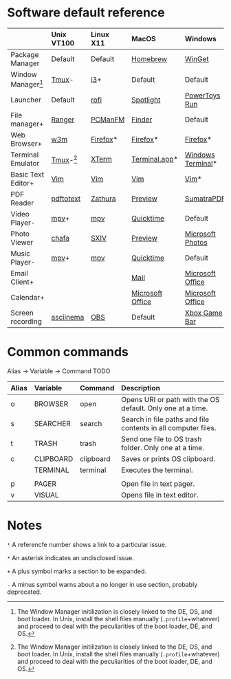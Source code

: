 # Software default reference

|                  |Unix VT100                                          |Linux X11                                              |MacOS                                                          |Windows    |
|:-----------------|:---------------------------------------------------|:------------------------------------------------------|:--------------------------------------------------------------|:---|
|Package Manager   |Default                                             |Default                                                |[Homebrew](https://brew.sh/)                                                   |[WinGet](https://docs.microsoft.com/en-us/windows/package-manager/winget/)|
|Window Manager[^1]|[Tmux](https://github.com/tmux/tmux/wiki)-          |[i3](https://i3wm.org/)+                               |Default                                                         |Default|
|Launcher          |Default                                             |[rofi](https://github.com/davatorium/rofi)             |[Spotlight](https://en.wikipedia.org/wiki/Spotlight_(software)) |[PowerToys Run](https://docs.microsoft.com/en-us/windows/powertoys/run)|
|File manager+     |[Ranger](https://ranger.github.io/)                 |[PCManFM](https://wiki.lxde.org/en/PCManFM)            |[Finder](https://support.apple.com/en-us/HT201732)              |Default|
|Web Browser+      |[w3m](http://w3m.sourceforge.net/)                  |[Firefox](https://www.mozilla.org/en-US/firefox/new/)\*|[Firefox](https://www.mozilla.org/en-US/firefox/new/)\*         |[Firefox](https://www.mozilla.org/en-US/firefox/new/)\*|
|Terminal Emulator |[Tmux](https://github.com/tmux/tmux/wiki)-[^1]      |[XTerm](https://invisible-island.net/xterm/)           |[Terminal.app](https://en.wikipedia.org/wiki/Terminal_(macOS))\*|[Windows Terminal](https://docs.microsoft.com/en-us/windows/terminal/)\*|
|Basic Text Editor+|[Vim](https://www.vim.org/)                         |[Vim](https://www.vim.org/)                            |[Vim](https://www.vim.org/)                                     |[Vim](https://www.vim.org/)\*|
|PDF Reader        |[pdftotext](https://en.wikipedia.org/wiki/Pdftotext)|[Zathura](https://pwmt.org/projects/zathura/)          |[Preview](https://support.apple.com/guide/preview/welcome/mac)  |[SumatraPDF](https://www.sumatrapdfreader.org/free-pdf-reader)|
|Video Player-     |[mpv](https://mpv.io/)+                             |[mpv](https://mpv.io/)                                 |[Quicktime](https://support.apple.com/quicktime)                |Default|
|Photo Viewer      |[chafa](https://hpjansson.org/chafa/download/)      |[SXIV](https://github.com/muennich/sxiv)               |[Preview](https://support.apple.com/guide/preview/welcome/mac)  |[Microsoft Photos](https://en.wikipedia.org/wiki/Microsoft_Photos)|
|Music Player-     |[mpv](https://mpv.io/)+                             |[mpv](https://mpv.io/)                                 |[Quicktime](https://support.apple.com/quicktime)                |Default|
|Email Client+     |                                                    |                                                       |[Mail](https://www.office.com/)                     |[Microsoft Office](https://www.office.com/)|
|Calendar+         |                                                    |                                                       |[Microsoft Office](https://www.office.com/)                     |[Microsoft Office](https://www.office.com/)|
|Screen recording  |[asciinema](https://asciinema.org/)                 |[OBS](https://obsproject.com/)                         |Default                                                         |[Xbox Game Bar](https://support.microsoft.com/en-us/windows/record-a-game-clip-on-your-pc-with-xbox-game-bar-2f477001-54d4-1276-9144-b0416a307f3c)|


[^1]: The Window Manager initilization is closely linked to the DE, OS, and boot loader. In Unix, install the shell files manually (`.profile`+whatever) and proceed to deal with the peculiarities of the boot loader, DE, and OS.

# Common commands

Alias -> Variable -> Command
TODO

|Alias|Variable|Command|Description|
|:--|:--|:--|:--|
|o|BROWSER|open|Opens URI or path with the OS default. Only one at a time.|
|s|SEARCHER|search|Search in file paths and file contents in all computer files.|
|t|TRASH|trash|Send one file to OS trash folder. Only one at a time.|
|c|CLIPBOARD|clipboard|Saves or prints OS clipboard.|
||TERMINAL|terminal|Executes the terminal.|
|||||
|p|PAGER||Open file in text pager.|
|v|VISUAL||Opens file in text editor.|


# Notes

`¹` A referencfe number shows a link to a particular issue.

`*` An asterisk indicates an undisclosed issue.

`+` A plus symbol marks a section to be expanded.

`-` A minus symbol warns about a no longer in use section, probably deprecated.

